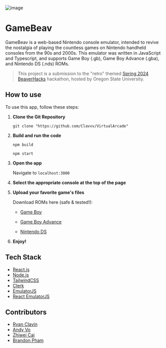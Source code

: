 ![image](https://github.com/Clavvv/VirtualArcade/assets/140454605/21892ca1-f38a-430d-afd2-ad7ca0a2e7ae)


# GameBeav

GameBeav is a web-based Nintendo console emulator, intended to revive the nostalgia of playing the countless games on Nintendo handheld consoles from the 90s and 2000s. This emulator was written in JavaScript and Typescript, and supports Game Boy (.gb), Game Boy Advance (.gba), and Nintendo DS (.nds) ROMs. 

> This project is a submission to the "retro" themed [Spring 2024 BeaverHacks](https://spring-2024-retro.devpost.com/) hackathon, hosted by Oregon State University.


## How to use
To use this app, follow these steps:

1. **Clone the Git Repository**

   ```git clone "https://github.com/Clavvv/VirtualArcade"```

2. **Build and run the code**

    ```npm build```

    ```npm start```

3. **Open the app**
  
    Navigate to `localhost:3000`

4. **Select the appropriate console at the top of the page**

5. **Upload your favorite game's files**

    Download ROMs here (safe & tested!):

    - [Game Boy](https://vimm.net/vault/GB)

    - [Game Boy Advance](https://vimm.net/vault/GBA)

    - [Nintendo DS](https://vimm.net/vault/DS)

6. **Enjoy!**

## Tech Stack
- [React.js](https://react.dev/)
- [Node.js](https://nodejs.org/en)
- [TailwindCSS](https://tailwindcss.com/)
- [Clerk](https://clerk.com/)
- [EmulatorJS](https://github.com/EmulatorJS/EmulatorJS)
- [React EmulatorJS](https://github.com/dimitrikarpov/react-emulatorjs)

## Contributors
- [Ryan Clavin](https://github.com/Clavvv)
- [Andy Vo](https://github.com/prosperxo)
- [Zhiwei Cai](https://github.com/zwcai0110)
- [Brandon Pham](https://github.com/brandonpham13)
